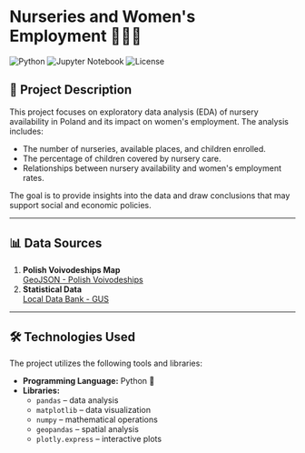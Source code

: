 # Nurseries and Women's Employment 👶👩‍💼

![Python](https://img.shields.io/badge/Python-3.x-blue?logo=python&logoColor=white)
![Jupyter Notebook](https://img.shields.io/badge/Jupyter-Notebook-orange?logo=jupyter&logoColor=white)
![License](https://img.shields.io/badge/License-MIT-green)

## 📖 Project Description

This project focuses on exploratory data analysis (EDA) of nursery availability in Poland and its impact on women's employment. The analysis includes:
- The number of nurseries, available places, and children enrolled.
- The percentage of children covered by nursery care.
- Relationships between nursery availability and women's employment rates.

The goal is to provide insights into the data and draw conclusions that may support social and economic policies.

---

## 📊 Data Sources

1. **Polish Voivodeships Map**  
   [GeoJSON - Polish Voivodeships](https://github.com/andilabs/polska-wojewodztwa-geojson)  
2. **Statistical Data**  
   [Local Data Bank - GUS](https://bdl.stat.gov.pl/bdl/dane/podgrup/temat)

---

## 🛠️ Technologies Used

The project utilizes the following tools and libraries:

- **Programming Language:** Python 🐍
- **Libraries:**
  - `pandas` – data analysis
  - `matplotlib` – data visualization
  - `numpy` – mathematical operations
  - `geopandas` – spatial analysis
  - `plotly.express` – interactive plots

